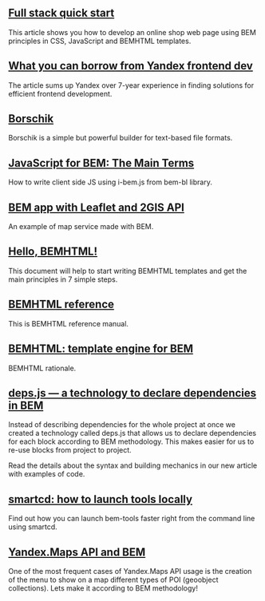 ## [Full stack quick start](/articles/start-with-project-stub/)
This article shows you how to develop an online shop web page using BEM principles in CSS, JavaScript and BEMHTML templates.

## [What you can borrow from Yandex frontend dev](/articles/yandex-frontend-dev/)
The article sums up Yandex over 7-year experience in finding solutions for efficient frontend development.

## [Borschik](/articles/borschik/)
Borschik is a simple but powerful builder for text-based file formats.

## [JavaScript for BEM: The Main Terms](/articles/bem-js-main-terms/)
How to write client side JS using i-bem.js from bem-bl library.

## [BEM app with Leaflet and 2GIS API](/articles/firm-card-story/)
An example of map service made with BEM.

## [Hello, BEMHTML!](/articles/bemhtml-intro/)
This document will help to start writing BEMHTML templates and get the main principles in 7 simple steps.

## [BEMHTML reference](/articles/bemhtml-reference/)
This is BEMHTML reference manual.

## [BEMHTML: template engine for BEM](/articles/bemhtml-rationale/)
BEMHTML rationale.

## [deps.js — a technology to declare dependencies in BEM](/articles/deps-js-syntax/)
Instead of describing dependencies for the whole project at once we created a technology called deps.js that allows us to declare dependencies for each block according to BEM methodology. This makes easier for us to re-use blocks from project to project.

Read the details about the syntax and building mechanics in our new article with examples of code.

## [smartcd: how to launch tools locally](/articles/smartcd/)
Find out how you can launch bem-tools faster right from the command line using smartcd.

## [Yandex.Maps API and BEM](/articles/yamapsbem/)
One of the most frequent cases of Yandex.Maps API usage is the creation of the menu to show on a map different types of POI (geoobject collections). Lets make it according to BEM methodology!